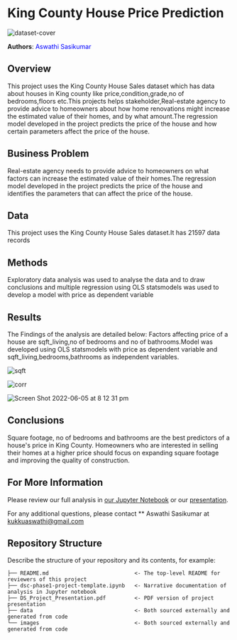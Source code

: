 
# King County House Price Prediction

![dataset-cover](https://user-images.githubusercontent.com/103409242/172045788-e5b8d7dc-c0d5-4d61-97e6-ce5f146dbc57.jpeg)

**Authors**:<font color='Blue'> Aswathi Sasikumar </font>

## Overview

This project uses the King County House Sales dataset which has data about houses in King county like price,condition,grade,no of bedrooms,floors etc.This projects helps stakeholder,Real-estate agency to provide advice to homeowners about how home renovations might increase the estimated value of their homes, and by what amount.The regression model developed in the project predicts the price of the house and how certain parameters affect the price of the house.

## Business Problem

Real-estate agency needs to provide advice to homeowners on what factors can increase the estimated value of their homes.The regression model developed in the project predicts the price of the house and identifies the parameters that can affect the price of the house.

## Data

This project uses the King County House Sales dataset.It has 21597 data records

## Methods

Exploratory data analysis was used to analyse the data and to draw conclusions and multiple regression using OLS statsmodels was used to develop a model with price as dependent variable


## Results

The Findings of the analysis are detailed below:
Factors affecting price of a house are sqft_living,no of bedrooms and no of bathrooms.Model was developed using OLS statsmodels with price as dependent variable and sqft_living,bedrooms,bathrooms as independent variables.


![sqft](https://user-images.githubusercontent.com/103409242/172045708-7262dca2-958c-4a04-8035-b038585fabe1.png)


![corr](https://user-images.githubusercontent.com/103409242/172045761-b2370fe5-f24e-4701-89af-a5882d7b3118.png)


![Screen Shot 2022-06-05 at 8 12 31 pm](https://user-images.githubusercontent.com/103409242/172045769-7c20648a-94dc-4bc1-bc45-bd317a52dd5f.png)




## Conclusions

Square footage, no of bedrooms and bathrooms are the best predictors of a house's price in King County. Homeowners who are interested in selling their homes at a higher price should focus on expanding square footage and improving the quality of construction.


## For More Information

Please review our full analysis in [our Jupyter Notebook](./dsc-phase1-project-template.ipynb) or our [presentation](./DS_Project_Presentation.pdf).

For any additional questions, please contact ** Aswathi Sasikumar at [kukkuaswathi@gmail.com](mailto:alison.kukkuaswathi@gmail.com)

## Repository Structure

Describe the structure of your repository and its contents, for example:

```
├── README.md                           <- The top-level README for reviewers of this project
├── dsc-phase1-project-template.ipynb   <- Narrative documentation of analysis in Jupyter notebook
├── DS_Project_Presentation.pdf         <- PDF version of project presentation
├── data                                <- Both sourced externally and generated from code
└── images                              <- Both sourced externally and generated from code
```
